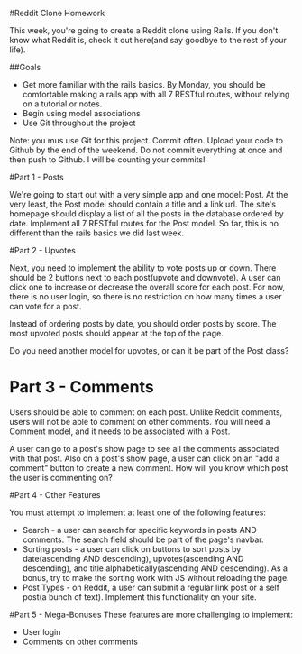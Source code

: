 #Reddit Clone Homework

This week, you're going to create a Reddit clone using Rails.  If you don't know what Reddit is, check it out here(and say goodbye to the rest of your life).

##Goals

* Get more familiar with the rails basics.  By Monday, you should be comfortable making a rails app with all 7 RESTful routes, without relying on a tutorial or notes.
* Begin using model associations
* Use Git throughout the project


Note: you mus use Git for this project.  Commit often.  Upload your code to Github by the end of the weekend.  Do not commit everything at once and then push to Github.  I will be counting your commits!

#Part 1 - Posts

We're going to start out with a very simple app and one model: Post. At the very least, the Post model should contain a title and a link url.  The site's homepage should display a list of all the posts in the database ordered by date. Implement all 7 RESTful routes for the Post model. So far, this is no different than the rails basics we did last week.

#Part 2 - Upvotes

Next, you need to implement the ability to vote posts up or down.  There should be 2 buttons next to each post(upvote and downvote).  A user can click one to increase or decrease the overall score for each post.  For now, there is no user login, so there is no restriction on how many times a user can vote for a post.

Instead of ordering posts by date, you should order posts by score.  The most upvoted posts should appear at the top of the page.

Do you need another model for upvotes, or can it be part of the Post class? 

# Part 3 - Comments

Users should be able to comment on each post.  Unlike Reddit comments, users will not be able to comment on other comments.  You will need a Comment model, and it needs to be associated with a Post.

A user can go to a post's show page to see all the comments associated with that post.  Also on a post's show page, a user can click on an "add a comment" button to create a new comment.  How will you know which post the user is commenting on?

#Part 4 - Other Features

You must attempt to implement at least one of the following features:

* Search - a user can search for specific keywords in posts AND comments. The search field should be part of the page's navbar.
* Sorting posts - a user can click on buttons to sort posts by date(ascending AND descending), upvotes(ascending AND descending), and title alphabetically(ascending AND descending).  As a bonus, try to make the sorting work with JS without reloading the page.
* Post Types - on Reddit, a user can submit a regular link post or a self post(a bunch of text).  Implement this functionality on your site.

#Part 5 - Mega-Bonuses
These features are more challenging to implement:

* User login
* Comments on other comments